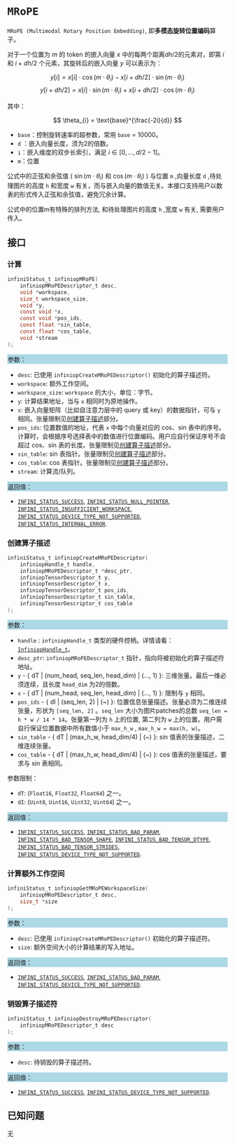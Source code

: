 
# `MRoPE`

`MRoPE (Multimodal Rotary Position Embedding)`, 即**多模态旋转位置编码**算子。

对于一个位置为 $m$ 的 token 的嵌入向量 $x$ 中的每两个距离$dh/2$的元素对，即第 $i$ 和 $i+dh/2$ 个元素，其旋转后的嵌入向量 $y$ 可以表示为：

  $$
  y[i] = x[i] \cdot \cos(m\cdot \theta_i) - x[i+dh/2] \cdot \sin(m\cdot \theta_i)
  $$
  $$
  y[i+dh/2] = x[i] \cdot \sin(m\cdot \theta_i) + x[i+dh/2] \cdot \cos(m\cdot \theta_i)
  $$

其中：

$$
\theta_{i} = \text{base}^{\frac{-2i}{d}}
$$

- `base`：控制旋转速率的超参数，常用 `base` = 10000。
- `d` ：嵌入向量长度，须为2的倍数。
- `i`：嵌入维度的双步长索引，满足 $i \in [0, ..., d/2 - 1]$。
- `m`：位置

公式中的正弦和余弦值 ( $\sin(m\cdot \theta_i)$ 和 $\cos(m\cdot \theta_i)$ ) 与位置 `m` ,向量长度 `d` ,待处理图片的高度 `h` 和宽度 `w` 有关，而与嵌入向量的数值无关。本接口支持用户以数表的形式传入正弦和余弦值，避免冗余计算。

公式中的位置m有特殊的排列方法, 和待处理图片的高度 `h` ,宽度 `w` 有关, 需要用户传入。

## 接口

### 计算

```c
infiniStatus_t infiniopMRoPE(
    infiniopMRoPEDescriptor_t desc,
    void *workspace,
    size_t workspace_size,
    void *y,
    const void *x,
    const void *pos_ids,
    const float *sin_table,
    const float *cos_table,
    void *stream
);
```

<div style="background-color: lightblue; padding: 1px;"> 参数： </div>

- `desc`:
  已使用 `infiniopCreateMRoPEDescriptor()` 初始化的算子描述符。
- `workspace`:
  额外工作空间。
- `workspace_size`:
  `workspace` 的大小，单位：字节。
- `y`:
  计算结果地址，当与 `x` 相同时为原地操作。
- `x`:
  嵌入向量矩阵（比如自注意力层中的 query 或 key）的数据指针，可与 `y` 相同。张量限制见[创建算子描述](#创建算子描述)部分。
- `pos_ids`:
  位置数值的地址，代表 `x` 中每个向量对应的 cos、sin 表中的序号。计算时，会根据序号选择表中的数值进行位置编码。用户应自行保证序号不会超过 cos、sin 表的长度。张量限制见[创建算子描述](#创建算子描述)部分。
- `sin_table`:
  sin 表指针。张量限制见[创建算子描述](#创建算子描述)部分。
- `cos_table`:
  cos 表指针。张量限制见[创建算子描述](#创建算子描述)部分。
- `stream`:
  计算流/队列。

<div style="background-color: lightblue; padding: 1px;">  返回值：</div>

- [`INFINI_STATUS_SUCCESS`], [`INFINI_STATUS_NULL_POINTER`], [`INFINI_STATUS_INSUFFICIENT_WORKSPACE`], [`INFINI_STATUS_DEVICE_TYPE_NOT_SUPPORTED`], [`INFINI_STATUS_INTERNAL_ERROR`].

### 创建算子描述

```c
infiniStatus_t infiniopCreateMRoPEDescriptor(
    infiniopHandle_t handle,
    infiniopMRoPEDescriptor_t *desc_ptr,
    infiniopTensorDescriptor_t y,
    infiniopTensorDescriptor_t x,
    infiniopTensorDescriptor_t pos_ids,
    infiniopTensorDescriptor_t sin_table,
    infiniopTensorDescriptor_t cos_table
);
```

<div style="background-color: lightblue; padding: 1px;"> 参数：</div>

- `handle`
 : `infiniopHandle_t` 类型的硬件控柄。详情请看：[`InfiniopHandle_t`]。
- `desc_ptr`:
  `infiniopMRoPEDescriptor_t` 指针，指向将被初始化的算子描述符地址。
- `y` - { dT | (num_head, seq_len, head_dim) | (..., 1) }:
  三维张量。最后一维必须连续，且长度 `head_dim` 为2的倍数。
- `x` - { dT | (num_head, seq_len, head_dim) | (..., 1) }:
  限制与 `y` 相同。
- `pos_ids` - { dI | (seq_len, 2) | (~) }:
  位置信息张量描述。张量必须为二维连续张量，形状为 `[seq_len, 2]` 。`seq_len` 大小为图片patches的总数 `seq_len = h * w / 14 * 14`。张量第一列为 `h` 上的位置, 第二列为 `w` 上的位置。用户需自行保证位置数据中所有数值小于 `max_h_w` , `max_h_w = max(h, w)`。
- `sin_table` - { dT | (max_h_w, head_dim/4) | (~) }:
  sin 值表的张量描述，二维连续张量。
- `cos_table` - { dT | (max_h_w, head_dim/4) | (~) }:
  cos 值表的张量描述，要求与 sin 表相同。

参数限制：

- `dT`:  (`Float16`, `Float32`, `Float64`) 之一。
- `dI`: (`Uint8`, `Uint16`, `Uint32`, `Uint64`) 之一。

<div style="background-color: lightblue; padding: 1px;"> 返回值：</div>

- [`INFINI_STATUS_SUCCESS`], [`INFINI_STATUS_BAD_PARAM`],  [`INFINI_STATUS_BAD_TENSOR_SHAPE`], [`INFINI_STATUS_BAD_TENSOR_DTYPE`], [`INFINI_STATUS_BAD_TENSOR_STRIDES`], [`INFINI_STATUS_DEVICE_TYPE_NOT_SUPPORTED`].

### 计算额外工作空间

```c
infiniStatus_t infiniopGetMRoPEWorkspaceSize(
    infiniopMRoPEDescriptor_t desc,
    size_t *size
);
```

<div style="background-color: lightblue; padding: 1px;"> 参数：</div>

- `desc`:
  已使用 `infiniopCreateMRoPEDescriptor()` 初始化的算子描述符。
- `size`:
  额外空间大小的计算结果的写入地址。

<div style="background-color: lightblue; padding: 1px;"> 返回值：</div>

- [`INFINI_STATUS_SUCCESS`], [`INFINI_STATUS_BAD_PARAM`], [`INFINI_STATUS_DEVICE_TYPE_NOT_SUPPORTED`].

### 销毁算子描述符

```c
infiniStatus_t infiniopDestroyMRoPEDescriptor(
    infiniopMRoPEDescriptor_t desc
);
```

<div style="background-color: lightblue; padding: 1px;"> 参数： </div>

- `desc`:
  待销毁的算子描述符。

<div style="background-color: lightblue; padding: 1px;"> 返回值： </div>

- [`INFINI_STATUS_SUCCESS`], [`INFINI_STATUS_DEVICE_TYPE_NOT_SUPPORTED`].

## 已知问题

无

<!-- 链接 -->
[`InfiniopHandle_t`]: /infiniop/handle/README.md

[`INFINI_STATUS_SUCCESS`]: /common/status/README.md#INFINI_STATUS_SUCCESS
[`INFINI_STATUS_BAD_PARAM`]: /common/status/README.md#INFINI_STATUS_BAD_PARAM
[`INFINI_STATUS_DEVICE_TYPE_NOT_SUPPORTED`]: /common/status/README.md#INFINI_STATUS_DEVICE_TYPE_NOT_SUPPORTED
[`INFINI_STATUS_BAD_TENSOR_SHAPE`]: /common/status/README.md#INFINI_STATUS_BAD_TENSOR_SHAPE
[`INFINI_STATUS_BAD_TENSOR_DTYPE`]: /common/status/README.md#INFINI_STATUS_BAD_TENSOR_DTYPE
[`INFINI_STATUS_BAD_TENSOR_STRIDES`]: /common/status/README.md#INFINI_STATUS_BAD_TENSOR_STRIDES
[`INFINI_STATUS_NULL_POINTER`]:/common/status/README.md#INFINI_STATUS_NULL_POINTER
[`INFINI_STATUS_INSUFFICIENT_WORKSPACE`]:/common/status/README.md#INFINI_STATUS_INSUFFICIENT_WORKSPACE
[`INFINI_STATUS_INTERNAL_ERROR`]:/common/status/README.md#INFINI_STATUS_INTERNAL_ERROR

